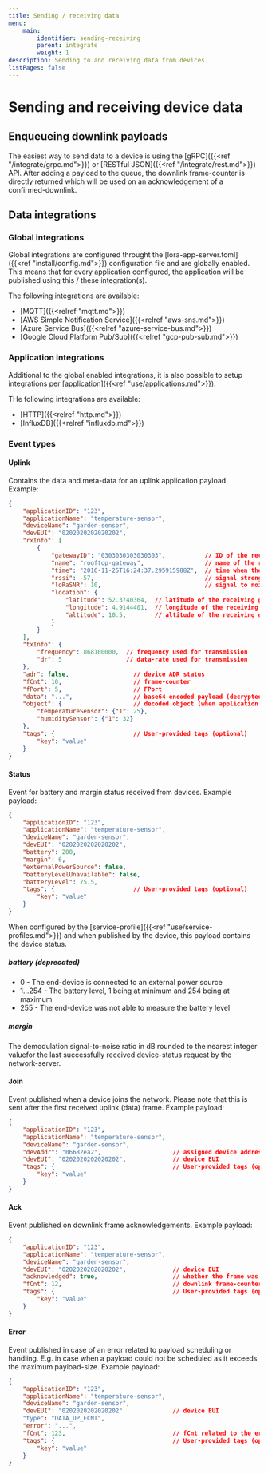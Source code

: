 ```yaml
---
title: Sending / receiving data
menu:
    main:
        identifier: sending-receiving
        parent: integrate
        weight: 1
description: Sending to and receiving data from devices.
listPages: false
---
```


# Sending and receiving device data

## Enqueueing downlink payloads

The easiest way to send data to a device is using the [gRPC]({{<ref "/integrate/grpc.md">}})
or [RESTful JSON]({{<ref "/integrate/rest.md">}}) API. After adding a payload to the queue,
the downlink frame-counter is directly returned which will be used on an acknowledgement
of a confirmed-downlink.

## Data integrations

### Global integrations

Global integrations are configured throught the [lora-app-server.toml]({{<ref "install/config.md">}})
configuration file and are globally enabled. This means that for every application configured,
the application will be published using this / these integration(s).

The following integrations are available:

* [MQTT]({{<relref "mqtt.md">}})
* [AWS Simple Notification Service]({{<relref "aws-sns.md">}})
* [Azure Service Bus]({{<relref "azure-service-bus.md">}})
* [Google Cloud Platform Pub/Sub]({{<relref "gcp-pub-sub.md">}})


### Application integrations

Additional to the global enabled integrations, it is also possible to setup
integrations per [application]({{<ref "use/applications.md">}}).

THe following integrations are available:

* [HTTP]({{<relref "http.md">}})
* [InfluxDB]({{<relref "influxdb.md">}})

### Event types

#### Uplink

Contains the data and meta-data for an uplink application payload.
Example:

```json
{
    "applicationID": "123",
    "applicationName": "temperature-sensor",
    "deviceName": "garden-sensor",
    "devEUI": "0202020202020202",
    "rxInfo": [
        {
            "gatewayID": "0303030303030303",           // ID of the receiving gateway
            "name": "rooftop-gateway",                 // name of the receiving gateway
            "time": "2016-11-25T16:24:37.295915988Z",  // time when the package was received (GPS time of gateway, only set when available)
            "rssi": -57,                               // signal strength (dBm)
            "loRaSNR": 10,                             // signal to noise ratio
            "location": {
                "latitude": 52.3740364,  // latitude of the receiving gateway
                "longitude": 4.9144401,  // longitude of the receiving gateway
                "altitude": 10.5,        // altitude of the receiving gateway
            }
        }
    ],
    "txInfo": {
        "frequency": 868100000,  // frequency used for transmission
        "dr": 5                  // data-rate used for transmission
    },
    "adr": false,                  // device ADR status
    "fCnt": 10,                    // frame-counter
    "fPort": 5,                    // FPort
    "data": "...",                 // base64 encoded payload (decrypted)
    "object": {                    // decoded object (when application coded has been configured)
        "temperatureSensor": {"1": 25},
        "humiditySensor": {"1": 32}
    },
    "tags": {                      // User-provided tags (optional)
        "key": "value"
    }
}
```

#### Status

Event for battery and margin status received from devices. Example payload:

```json
{
    "applicationID": "123",
    "applicationName": "temperature-sensor",
    "deviceName": "garden-sensor",
    "devEUI": "0202020202020202",
    "battery": 200,
    "margin": 6,
    "externalPowerSource": false,
    "batteryLevelUnavailable": false,
    "batteryLevel": 75.5,
    "tags": {                      // User-provided tags (optional)
        "key": "value"
    }
}
```

When configured by the [service-profile]({{<ref "use/service-profiles.md">}})
and when published by the device, this payload contains the device status.

##### battery (deprecated)

* 0 - The end-device is connected to an external power source
* 1...254 - The battery level, 1 being at minimum and 254 being at maximum
* 255 - The end-device was not able to measure the battery level

##### margin

The demodulation signal-to-noise ratio in dB rounded
to the nearest integer valuefor the last successfully received device-status
request by the network-server.

#### Join

Event published when a device joins the network. Please note that this is sent
after the first received uplink (data) frame. Example payload:

```json
{
    "applicationID": "123",
    "applicationName": "temperature-sensor",
    "deviceName": "garden-sensor",
    "devAddr": "06682ea2",                    // assigned device address
    "devEUI": "0202020202020202",             // device EUI
    "tags": {                                 // User-provided tags (optional)
        "key": "value"
    }
}
```

#### Ack

Event published on downlink frame acknowledgements. Example payload:

```json
{
    "applicationID": "123",
    "applicationName": "temperature-sensor",
    "deviceName": "garden-sensor",
    "devEUI": "0202020202020202",             // device EUI
    "acknowledged": true,                     // whether the frame was acknowledged or not (e.g. timeout)
    "fCnt": 12,                               // downlink frame-counter
    "tags": {                                 // User-provided tags (optional)
        "key": "value"
    }
}
```

#### Error

Event published in case of an error related to payload scheduling or handling.
E.g. in case when a payload could not be scheduled as it exceeds the maximum
payload-size. Example payload:

```json
{
    "applicationID": "123",
    "applicationName": "temperature-sensor",
    "deviceName": "garden-sensor",
    "devEUI": "0202020202020202"              // device EUI
    "type": "DATA_UP_FCNT",
    "error": "...",
    "fCnt": 123,                              // fCnt related to the error (if applicable)
    "tags": {                                 // User-provided tags (optional)
        "key": "value"
    }
}
```
